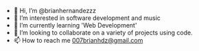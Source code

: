 - 👋 Hi, I’m @brianhernandezzz
- 👀 I’m interested in software development and music
- 🌱 I’m currently learning 'Web Development'
- 💞️ I’m looking to collaborate on a variety of projects using code.
- 📫 How to reach me 007brianhdz@gmail.com

<!---
brianhernandezzz/brianhernandezzz is a ✨ special ✨ repository because its `README.md` (this file) appears on your GitHub profile.
You can click the Preview link to take a look at your changes.
--->
